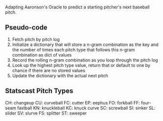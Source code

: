 Adapting Aaronson's Oracle to predict a starting pitcher's next baseball pitch.


## Pseudo-code

1. Fetch pitch by pitch log
1. Initialize a dictionary that will store a n-gram combination as the key and the number of times each pitch type that follows this n-gram combination as dict of values
1. Record the rolling n-gram combination as you loop through the pitch log
1. Look up the highest pitch type value, return that or default to one by chance if there are no stored values
1. Update the dictionary with the actual next pitch

## Statscast Pitch Types

CH: changeup
CU: curveball
FC: cutter 
EP: eephus
FO: forkball 
FF: four-seam fastball 
KN: knuckleball 
KC: knuck curve
SC: screwball
SI: sinker
SL: slider
SV: slurve
FS: splitter 
ST: sweeper